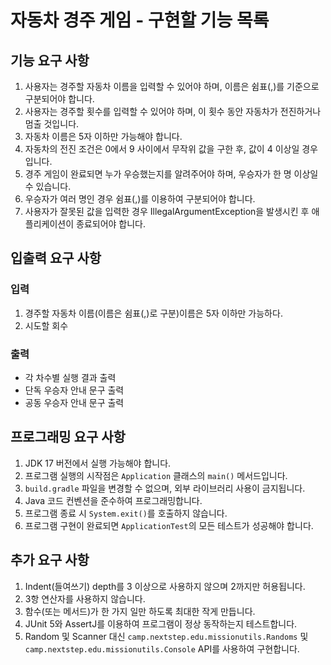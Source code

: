 # 자동차 경주 게임 - 구현할 기능 목록

## 기능 요구 사항
1. 사용자는 경주할 자동차 이름을 입력할 수 있어야 하며, 이름은 쉼표(,)를 기준으로 구분되어야 합니다.
2. 사용자는 경주할 횟수를 입력할 수 있어야 하며, 이 횟수 동안 자동차가 전진하거나 멈출 것입니다.
3. 자동차 이름은 5자 이하만 가능해야 합니다.
4. 자동차의 전진 조건은 0에서 9 사이에서 무작위 값을 구한 후, 값이 4 이상일 경우입니다.
5. 경주 게임이 완료되면 누가 우승했는지를 알려주어야 하며, 우승자가 한 명 이상일 수 있습니다.
6. 우승자가 여러 명인 경우 쉼표(,)를 이용하여 구분되어야 합니다.
7. 사용자가 잘못된 값을 입력한 경우 IllegalArgumentException을 발생시킨 후 애플리케이션이 종료되어야 합니다.

## 입출력 요구 사항
### 입력
1. 경주할 자동차 이름(이름은 쉼표(,)로 구분)이름은 5자 이하만 가능하다.
2. 시도할 회수

### 출력
- 각 차수별 실행 결과 출력
- 단독 우승자 안내 문구 출력
- 공동 우승자 안내 문구 출력

## 프로그래밍 요구 사항
1. JDK 17 버전에서 실행 가능해야 합니다.
2. 프로그램 실행의 시작점은 `Application` 클래스의 `main()` 메서드입니다.
3. `build.gradle` 파일을 변경할 수 없으며, 외부 라이브러리 사용이 금지됩니다.
4. Java 코드 컨벤션을 준수하여 프로그래밍합니다.
5. 프로그램 종료 시 `System.exit()`를 호출하지 않습니다.
6. 프로그램 구현이 완료되면 `ApplicationTest`의 모든 테스트가 성공해야 합니다.

## 추가 요구 사항
1. Indent(들여쓰기) depth를 3 이상으로 사용하지 않으며 2까지만 허용됩니다.
2. 3항 연산자를 사용하지 않습니다.
3. 함수(또는 메서드)가 한 가지 일만 하도록 최대한 작게 만듭니다.
4. JUnit 5와 AssertJ를 이용하여 프로그램이 정상 동작하는지 테스트합니다.
5. Random 및 Scanner 대신 `camp.nextstep.edu.missionutils.Randoms` 및 `camp.nextstep.edu.missionutils.Console` API를 사용하여 구현합니다.
